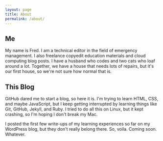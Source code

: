 ```yaml
---
layout: page
title: About
permalink: /about/
---
```


## Me

My name is Fred. I am a technical editor in the field of emergency management. I also freelance copyedit education materials and cloud computing blog posts. I have a husband who codes and two cats who loaf around a lot. Together, we have a house that needs lots of repairs, but it's our first house, so we're not sure how normal that is.

## This Blog

GitHub dared me to start a blog, so here it is. I'm trying to learn HTML, CSS, and maybe JavaScript, but I keep getting interrupted by learning things like Git, GitHub, Jekyll, and Ruby. I tried to do all this on Linux, but it kept crashing, so I'm hoping I don't break my Mac.

I posted the first few write-ups of my learning experiences so far on my WordPress blog, but they don't really belong there. So, voila. Coming soon. Whatever.
